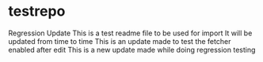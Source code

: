 # testrepo
Regression Update This is a test readme file to be used for import
It will be updated from time to time
This is an update made to test the fetcher enabled after edit
This is a new update made while doing regression testing

